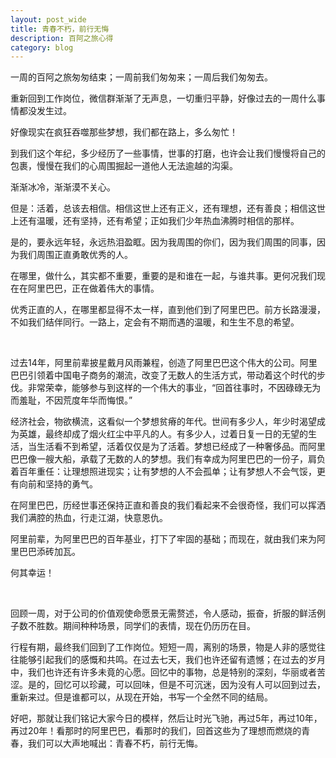 ```yaml
---
layout: post_wide
title: 青春不朽，前行无悔
description: 百阿之旅心得
category: blog
---
```

一周的百阿之旅匆匆结束；一周前我们匆匆来；一周后我们匆匆去。

重新回到工作岗位，微信群渐渐了无声息，一切重归平静，好像过去的一周什么事情都没发生过。

好像现实在疯狂吞噬那些梦想，我们都在路上，多么匆忙！

到我们这个年纪，多少经历了一些事情，世事的打磨，也许会让我们慢慢将自己的包裹，慢慢在我们的心周围掘起一道他人无法逾越的沟渠。

渐渐冰冷，渐渐漠不关心。

但是：活着，总该去相信。相信这世上还有正义，还有理想，还有善良；相信这世上还有温暖，还有坚持，还有希望；正如我们少年热血沸腾时相信的那样。

是的，要永远年轻，永远热泪盈眶。因为我周围的你们，因为我们周围的同事，因为我们周围正直勇敢优秀的人。

在哪里，做什么，其实都不重要，重要的是和谁在一起，与谁共事。更何况我们现在在阿里巴巴，正在做着伟大的事情。

优秀正直的人，在哪里都显得不太一样，直到他们到了阿里巴巴。前方长路漫漫，不如我们结伴同行。一路上，定会有不期而遇的温暖，和生生不息的希望。

<br/>

过去14年，阿里前辈披星戴月风雨兼程，创造了阿里巴巴这个伟大的公司。阿里巴巴引领着中国电子商务的潮流，改变了无数人的生活方式，带动着这个时代的步伐。非常荣幸，能够参与到这样的一个伟大的事业，“回首往事时，不因碌碌无为而羞耻，不因荒度年华而悔恨。”

经济社会，物欲横流，这看似一个梦想贫瘠的年代。世间有多少人，年少时渴望成为英雄，最终却成了烟火红尘中平凡的人。有多少人，过着日复一日的无望的生活，当生活看不到希望，活着仅仅是为了活着。梦想已经成了一种奢侈品。而阿里巴巴像一艘大船，承载了无数的人的梦想。我们有幸成为阿里巴巴的一份子，肩负着百年重任：让理想照进现实；让有梦想的人不会孤单；让有梦想人不会气馁，更有向前和坚持的勇气。

在阿里巴巴，历经世事还保持正直和善良的我们看起来不会很奇怪，我们可以挥洒我们满腔的热血，行走江湖，快意恩仇。

阿里前辈，为阿里巴巴的百年基业，打下了牢固的基础；而现在，就由我们来为阿里巴巴添砖加瓦。

何其幸运！

<br/>

回顾一周，对于公司的价值观使命愿景无需赘述，令人感动，振奋，折服的鲜活例子数不胜数。期间种种场景，同学们的表情，现在仍历历在目。

行程有期，最终我们回到了工作岗位。短短一周，离别的场景，物是人非的感觉往往能够引起我们的感慨和共鸣。在过去七天，我们也许还留有遗憾；在过去的岁月中，我们也许还有许多未竟的心愿。回忆中的事物，总是特别的深刻，华丽或者苦涩。是的，回忆可以珍藏，可以回味，但是不可沉迷，因为没有人可以回到过去，重新来过。但是谁都可以，从现在开始，书写一个全然不同的结局。

好吧，那就让我们铭记大家今日的模样，然后让时光飞驰，再过5年，再过10年，再过20年！看那时的阿里巴巴，看那时的我们，回首这些为了理想而燃烧的青春，我们可以大声地喊出：青春不朽，前行无悔。
